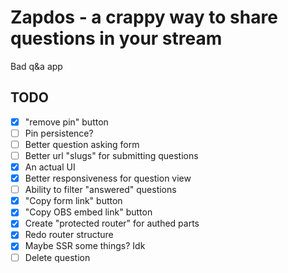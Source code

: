 # Zapdos - a crappy way to share questions in your stream

Bad q&a app

## TODO

- [x] "remove pin" button
- [ ] Pin persistence?
- [ ] Better question asking form
- [ ] Better url "slugs" for submitting questions
- [x] An actual UI
- [x] Better responsiveness for question view
- [ ] Ability to filter "answered" questions
- [x] "Copy form link" button
- [x] "Copy OBS embed link" button
- [x] Create "protected router" for authed parts
- [x] Redo router structure
- [x] Maybe SSR some things? Idk
- [ ] Delete question
